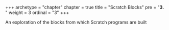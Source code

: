 +++
archetype = "chapter"
chapter = true
title = "Scratch Blocks"
pre = "<b>3. </b>"
weight = 3
ordinal = "3"
+++

An exploration of the blocks from which Scratch programs are built